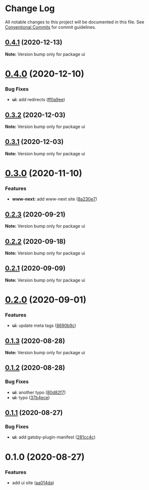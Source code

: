 # Change Log

All notable changes to this project will be documented in this file.
See [Conventional Commits](https://conventionalcommits.org) for commit guidelines.

## [0.4.1](https://github.com/reflexjs/reflexjs/compare/ui@0.4.0...ui@0.4.1) (2020-12-13)

**Note:** Version bump only for package ui





# [0.4.0](https://github.com/reflexjs/reflexjs/compare/ui@0.3.2...ui@0.4.0) (2020-12-10)


### Bug Fixes

* **ui:** add redirects ([ff0a9ee](https://github.com/reflexjs/reflexjs/commit/ff0a9eec0cabccc193ccf7155af69ae23f2e79c5))





## [0.3.2](https://github.com/reflexjs/reflexjs/compare/ui@0.3.1...ui@0.3.2) (2020-12-03)

**Note:** Version bump only for package ui





## [0.3.1](https://github.com/reflexjs/reflex/compare/ui@0.3.0...ui@0.3.1) (2020-12-03)

**Note:** Version bump only for package ui





# [0.3.0](https://github.com/reflexjs/reflex/compare/ui@0.2.3...ui@0.3.0) (2020-11-10)


### Features

* **www-next:** add www-next site ([8a230e7](https://github.com/reflexjs/reflex/commit/8a230e7e43d1bb6a25c7332501547ee0f9eea080))





## [0.2.3](https://github.com/reflexjs/reflex/compare/ui@0.2.2...ui@0.2.3) (2020-09-21)

**Note:** Version bump only for package ui





## [0.2.2](https://github.com/reflexjs/reflex/compare/ui@0.2.1...ui@0.2.2) (2020-09-18)

**Note:** Version bump only for package ui





## [0.2.1](https://github.com/reflexjs/reflex/compare/ui@0.2.0...ui@0.2.1) (2020-09-09)

**Note:** Version bump only for package ui





# [0.2.0](https://github.com/reflexjs/reflex/compare/ui@0.1.3...ui@0.2.0) (2020-09-01)


### Features

* **ui:** update meta tags ([8690b9c](https://github.com/reflexjs/reflex/commit/8690b9c13e1b28c4a038e5ec9a5af924c3b0261c))





## [0.1.3](https://github.com/reflexjs/reflex/compare/ui@0.1.2...ui@0.1.3) (2020-08-28)

**Note:** Version bump only for package ui





## [0.1.2](https://github.com/reflexjs/reflex/compare/ui@0.1.1...ui@0.1.2) (2020-08-28)


### Bug Fixes

* **ui:** another typo ([80d82f7](https://github.com/reflexjs/reflex/commit/80d82f7e1a9e8acdbfe4beb49daaf688698b933b))
* **ui:** typo ([37b4ece](https://github.com/reflexjs/reflex/commit/37b4ececb856c43ea452f2ac418249fab9b4f85e))





## [0.1.1](https://github.com/reflexjs/reflex/compare/ui@0.1.0...ui@0.1.1) (2020-08-27)


### Bug Fixes

* **ui:** add gatsby-plugin-manifest ([281cc4c](https://github.com/reflexjs/reflex/commit/281cc4c3183296cd087a4910ff5ea550e35fbbdf))





# 0.1.0 (2020-08-27)


### Features

* add ui site ([aa014da](https://github.com/reflexjs/reflex/commit/aa014dab4c955dc09646d033813b4adaa9a4a979))
